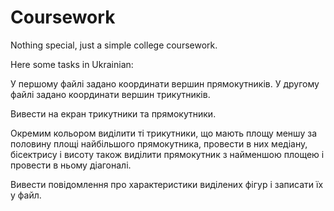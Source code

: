 # Coursework
Nothing special, just a simple college coursework.

Here some tasks in Ukrainian:

  У першому файлі задано координати вершин прямокутників.
  У другому файлі задано координати вершин трикутників.
   
  Вивести на екран трикутники та прямокутники. 
  
  Окремим кольором виділити ті трикутники, що мають площу меншу за половину площі найбільшого прямокутника,
  провести в них медіану, бісектрису і висоту також виділити прямокутник з найменшою площею і провести в ньому діагоналі.
  
  Вивести повідомлення про характеристики виділених фігур і записати їх у файл.

